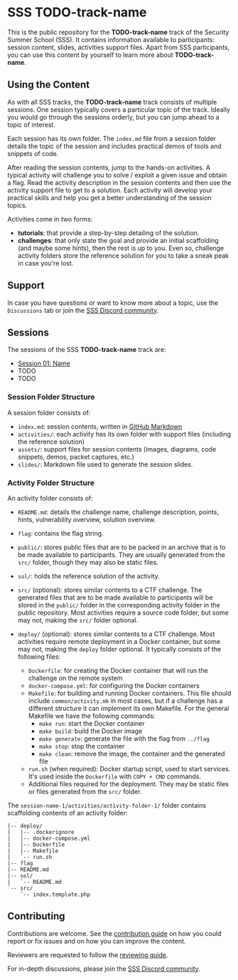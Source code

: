 # SSS TODO-track-name

This is the public repository for the **TODO-track-name** track of the Security Summer School (SSS).
It contains information available to participants: session content, slides, activities support files.
Apart from SSS participants, you can use this content by yourself to learn more about **TODO-track-name**.

## Using the Content

As with all SSS tracks, the **TODO-track-name** track consists of multiple sessions.
One session typically covers a particular topic of the track.
Ideally you would go through the sessions orderly, but you can jump ahead to a topic of interest.

Each session has its own folder.
The `index.md` file from a session folder details the topic of the session and includes practical demos of tools and snippets of code.

After reading the session contents, jump to the hands-on activities.
A typical activity will challenge you to solve / exploit a given issue and obtain a flag.
Read the activity description in the session contents and then use the activity support file to get to a solution.
Each activity will develop your practical skills and help you get a better understanding of the session topics.

Activities come in two forms:

- **tutorials**: that provide a step-by-step detailing of the solution.
- **challenges**: that only state the goal and provide an initial scaffolding (and maybe some hints), then the rest is up to you.
  Even so, challenge activity folders store the reference solution for you to take a sneak peak in case you're lost.

## Support

In case you have questions or want to know more about a topic, use the `Discussions` tab or join the [SSS Discord community](https://bit.ly/DiscordSecuritySummerSchool).

## Sessions

The sessions of the SSS **TODO-track-name** track are:

- [Session 01: Name](session-name-1/index.md)
- TODO
- TODO

### Session Folder Structure

A session folder consists of:

- `index.md`: session contents, written in [GitHub Markdown](https://guides.github.com/features/mastering-markdown/)
- `activities/`: each activity has its own folder with support files (including the reference solution)
- `assets/`: support files for session contents (images, diagrams, code snippets, demos, packet captures, etc.)
- `slides/`: Markdown file used to generate the session slides.

### Activity Folder Structure

An activity folder consists of:

- `README.md`: details the challenge name, challenge description, points, hints, vulnerability overview, solution overview.
- `flag`: contains the flag string.
- `public/`: stores public files that are to be packed in an archive that is to be made available to participants.
  They are usually generated from the `src/` folder, though they may also be static files.
- `sol/`: holds the reference solution of the activity.
- `src/` (optional): stores similar contents to a CTF challenge.
  The generated files that are to be made available to participants will be stored in the `public/` folder in the corresponding activity folder in the public repository.
  Most activities require a source code folder, but some may not, making the `src/` folder optional.
- `deploy/` (optional): stores similar contents to a CTF challenge.
  Most activities require remote deployment in a Docker container, but some may not, making the `deploy` folder optional.
  It typically consists of the following files:

  - `Dockerfile`: for creating the Docker container that will run the challenge on the remote system
  - `docker-compose.yml`: for configuring the Docker containers
  - `Makefile`: for building and running Docker containers.
    This file should include `common/activity.mk` in most cases, but if a challenge has a different structure it can implement its own Makefile.
    For the general Makefile we have the following commands:
    - `make run`: start the Docker container
    - `make build`: build the Docker image
    - `make generate`: generate the file with the flag from `../flag`
    - `make stop`: stop the container
    - `make clean`: remove the image, the container and the generated file
  - `run.sh` (when required): Docker startup script, used to start services.
    It's used inside the `Dockerfile` with `COPY + CMD` commands.
  - Additional files required for the deployment.
    They may be static files or files generated from the `src/` folder.

The `session-name-1/activities/activity-folder-1/` folder contains scaffolding contents of an activity folder:

```
|-- deploy/
|   |-- .dockerignore
|   |-- docker-compose.yml
|   |-- Dockerfile
|   |-- Makefile
|   `-- run.sh
|-- flag
|-- README.md
|-- sol/
|   `-- README.md
`-- src/
    `-- index.template.php
```

## Contributing

Contributions are welcome.
See the [contribution guide](CONTRIBUTING.md) on how you could report or fix issues and on how you can improve the content.

Reviewers are requested to follow the [reviewing guide](REVIEWING.md).

For in-depth discussions, please join the [SSS Discord community](https://bit.ly/DiscordSecuritySummerSchool).
